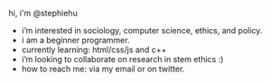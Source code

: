 hi, i'm @stephiehu
- i’m interested in sociology, computer science, ethics, and policy.
- i am a beginner programmer.
- currently learning: html/css/js and c++
- i’m looking to collaborate on research in stem ethics :)
- how to reach me: via my email or on twitter.

<!---
stephiehu/stephiehu is a ✨ special ✨ repository because its `README.md` (this file) appears on your GitHub profile.
You can click the Preview link to take a look at your changes.
--->
